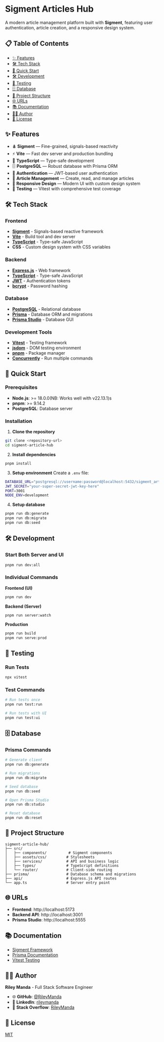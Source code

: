 # Sigment Articles Hub

A modern article management platform built with **Sigment**, featuring user authentication, article creation, and a responsive design system.

## 📋 Table of Contents

- [✨ Features](#-features)
- [🛠️ Tech Stack](#️-tech-stack)
- [🚀 Quick Start](#-quick-start)
- [🛠️ Development](#️-development)
- [🧪 Testing](#-testing)
- [🗄️ Database](#️-database)
- [📁 Project Structure](#-project-structure)
- [🌐 URLs](#-urls)
- [📚 Documentation](#-documentation)
- [👨‍💻 Author](#-author)
- [📄 License](#-license)

## ✨ Features

* 🯉 **Sigment** — Fine-grained, signals-based reactivity
* ⚡ **Vite** — Fast dev server and production bundling
* 📜 **TypeScript** — Type-safe development
* 🗄️ **PostgreSQL** — Robust database with Prisma ORM
* 🔐 **Authentication** — JWT-based user authentication
* 📝 **Article Management** — Create, read, and manage articles
* 🎨 **Responsive Design** — Modern UI with custom design system
* 🧪 **Testing** — Vitest with comprehensive test coverage

## 🛠️ Tech Stack

### Frontend
- **[Sigment](https://sigment.dev)** - Signals-based reactive framework
- **[Vite](https://vitejs.dev)** - Build tool and dev server
- **[TypeScript](https://www.typescriptlang.org)** - Type-safe JavaScript
- **CSS** - Custom design system with CSS variables

### Backend
- **[Express.js](https://expressjs.com)** - Web framework
- **[TypeScript](https://www.typescriptlang.org)** - Type-safe JavaScript
- **[JWT](https://jwt.io)** - Authentication tokens
- **[bcrypt](https://www.npmjs.com/package/bcrypt)** - Password hashing

### Database
- **[PostgreSQL](https://www.postgresql.org)** - Relational database
- **[Prisma](https://www.prisma.io)** - Database ORM and migrations
- **[Prisma Studio](https://www.prisma.io/studio)** - Database GUI

### Development Tools
- **[Vitest](https://vitest.dev)** - Testing framework
- **[jsdom](https://github.com/jsdom/jsdom)** - DOM testing environment
- **[pnpm](https://pnpm.io)** - Package manager
- **[Concurrently](https://www.npmjs.com/package/concurrently)** - Run multiple commands

## 🚀 Quick Start

### Prerequisites
- **Node.js**: >= 18.0.0(NB: Works well with v22.13.1)s
- **pnpm**: >= 9.14.2
- **PostgreSQL**: Database server

### Installation

1. **Clone the repository**
```bash
git clone <repository-url>
cd sigment-article-hub
```

2. **Install dependencies**
```bash
pnpm install
```

3. **Setup environment**
Create a `.env` file:
```bash
DATABASE_URL="postgresql://username:password@localhost:5432/sigment_articles"
JWT_SECRET="your-super-secret-jwt-key-here"
PORT=3001
NODE_ENV=development
```

4. **Setup database**
```bash
pnpm run db:generate
pnpm run db:migrate
pnpm run db:seed
```

## 🛠️ Development

### Start Both Server and UI
```bash
pnpm run dev:all
```

### Individual Commands

**Frontend (UI)**
```bash
pnpm run dev
```

**Backend (Server)**
```bash
pnpm run server:watch
```

**Production**
```bash
pnpm run build
pnpm run serve:prod
```

## 🧪 Testing

### Run Tests
```bash
npx vitest
```

### Test Commands
```bash
# Run tests once
pnpm run test:run

# Run tests with UI
pnpm run test:ui
```

## 🗄️ Database

### Prisma Commands
```bash
# Generate client
pnpm run db:generate

# Run migrations
pnpm run db:migrate

# Seed database
pnpm run db:seed

# Open Prisma Studio
pnpm run db:studio

# Reset database
pnpm run db:reset
```

## 📁 Project Structure

```
sigment-article-hub/
├── src/
│   ├── components/          # Sigment components
│   ├── assets/css/         # Stylesheets
│   ├── services/           # API and business logic
│   ├── types/              # TypeScript definitions
│   └── router/             # Client-side routing
├── prisma/                 # Database schema and migrations
├── api/                    # Express.js API routes
└── app.ts                  # Server entry point
```

## 🌐 URLs

- **Frontend**: http://localhost:5173
- **Backend API**: http://localhost:3001
- **Prisma Studio**: http://localhost:5555

## 📚 Documentation

- [Sigment Framework](https://sigment.dev)
- [Prisma Documentation](https://www.prisma.io/docs)
- [Vitest Testing](https://vitest.dev)

## 👨‍💻 Author

**Riley Manda** - Full Stack Software Engineer

- 🌐 **GitHub**: [@RileyManda](https://github.com/RileyManda)
- 💼 **LinkedIn**: [rileymanda](https://www.linkedin.com/in/rileymanda/)
- 🤔 **Stack Overflow**: [RileyManda](https://stackoverflow.com/users/6129553/rileymanda)

## 📄 License

[MIT](./LICENSE)

